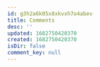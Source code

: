 ```yaml
---
id: g3h2a6k05x8xkvxh7o4abev
title: Comments
desc: ''
updated: 1682750420370
created: 1682750420370
isDir: false
comment_key: null
---
```

